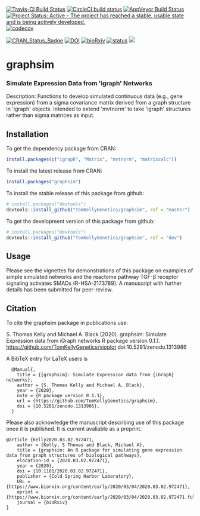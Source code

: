 [![Travis-CI Build Status](https://travis-ci.org/TomKellyGenetics/graphsim.svg?branch=master)](https://travis-ci.org/TomKellyGenetics/graphsim)
[![CircleCI build status](https://circleci.com/gh/TomKellyGenetics/graphsim.svg?style=svg)](https://circleci.com/gh/TomKellyGenetics/graphsim)
[![AppVeyor Build Status](https://ci.appveyor.com/api/projects/status/github/TomKellyGenetics/graphsim?branch=master&svg=true)](https://ci.appveyor.com/project/TomKellyGenetics/graphsim)
[![Project Status: Active – The project has reached a stable, usable state and is being actively developed.](http://www.repostatus.org/badges/latest/active.svg)](http://www.repostatus.org/#active)
[![codecov](https://codecov.io/gh/TomKellyGenetics/graphsim/branch/master/graph/badge.svg)](https://codecov.io/gh/TomKellyGenetics/graphsim)

[![CRAN_Status_Badge](http://www.r-pkg.org/badges/version/graphsim)](https://cran.r-project.org/package=graphsim)
[![DOI](https://zenodo.org/badge/67395230.svg)](https://zenodo.org/badge/latestdoi/67395230)
[![bioRxiv](https://img.shields.io/badge/biorXiv-10.1101%2F2020.03.02.972471-blue)](https://doi.org/10.1101/2020.03.02.972471)
[![status](https://joss.theoj.org/papers/96016c6a55d7f74bacebd187c6ededd6/status.svg)](https://joss.theoj.org/papers/96016c6a55d7f74bacebd187c6ededd6)
[![](https://img.shields.io/badge/Altmetric-57-blue.svg)](https://www.altmetric.com/details/77053356)

# graphsim

###  Simulate Expression Data from 'igraph' Networks 

Description: Functions to develop simulated continuous data (e.g., gene expression) from a sigma covariance matrix derived from a graph structure in 'igraph' objects. Intended to extend 'mvtnorm' to take 'igraph' structures rather than sigma matrices as input.

## Installation

To get the dependency package from CRAN:

```R
install.packages(c("igraph", "Matrix", "mvtnorm", "matrixcalc"))
```

To install the latest release from CRAN:

```R
install.packages("graphsim")
```

To install the stable release of this package from github:

```R
# install.packages("devtools")
devtools::install_github("TomKellyGenetics/graphsim", ref = "master")
```

To get the development version of this package from github:

```R
# install.packages("devtools")
devtools::install_github("TomKellyGenetics/graphsim", ref = "dev")
```

## Usage

Please see the vignettes for demonstrations of this package on examples of simple simulated networks and the reactome pathway TGF-&beta; receptor signaling activates SMADs (R-HSA-2173789). A manuscript with further details has been submitted for peer-review.

## Citation

To cite the graphsim package in publications use:

  S. Thomas Kelly and Michael A. Black (2020). graphsim: Simulate Expression data from iGraph networks 
  R package version 0.1.1. https://github.com/TomKellyGenetics/vioplot doi:10.5281/zenodo.1313986

A BibTeX entry for LaTeX users is

```
  @Manual{,
    title = {{graphsim}: Simulate Expression data from {iGraph} networks},
    author = {S. Thomas Kelly and Michael A. Black},
    year = {2020},
    note = {R package version 0.1.1},
    url = {https://github.com/TomKellyGenetics/graphsim},
    doi = {10.5281/zenodo.1313986},
  }
```

Please also acknowledge the manuscript describing use of this package once it is published. It is current avaliable as a preprint.

```
@article {Kelly2020.03.02.972471,
	author = {Kelly, S Thomas and Black, Michael A},
	title = {graphsim: An R package for simulating gene expression data from graph structures of biological pathways},
	elocation-id = {2020.03.02.972471},
	year = {2020},
	doi = {10.1101/2020.03.02.972471},
	publisher = {Cold Spring Harbor Laboratory},
	URL = {https://www.biorxiv.org/content/early/2020/03/04/2020.03.02.972471},
	eprint = {https://www.biorxiv.org/content/early/2020/03/04/2020.03.02.972471.full.pdf},
	journal = {bioRxiv}
}
```

